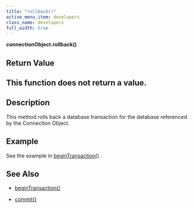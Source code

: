 ```yaml
---
title: "rollback()"
active_menu_item: developers
class_name: developers
full_width: true
---
```



**connectionObject.rollback()**

## Return Value

## This function does not return a value.

## Description

This method rolls back a database transaction for the database referenced by the Connection Object.

## Example

See the example in [beginTransaction()](begintransaction.htm) .

## See Also

 - [beginTransaction()](begintransaction.htm)

 - [commit()](commit.htm)

